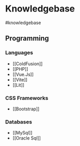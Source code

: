 # Knowledgebase
#knowledgebase

## Programming
### Languages
* [[ColdFusion]]
* [[PHP]]
* [[Vue.Js]]
* [[Vite]]
* [[Lit]]

### CSS Frameworks
* [[Bootstrap]]

### Databases
* [[MySql]]
* [[Oracle Sql]]

